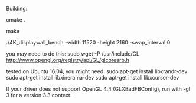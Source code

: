 
Building:

cmake .

make

./4K_displaywall_bench -width 11520 -height 2160 -swap_interval 0



you may need to do this:
sudo wget -P /usr/include/GL http://www.opengl.org/registry/api/GL/glcorearb.h

tested on Ubuntu 16.04, you might need:
sudo apt-get install libxrandr-dev
sudo apt-get install libxinerama-dev
sudo apt-get install libxcursor-dev

If your driver does not support OpenGL 4.4 (GLXBadFBConfig), run with -gl 3 for a version 3.3 context.


